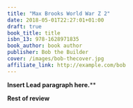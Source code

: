 ```yaml
---
title: "Max Brooks World War Z 2"
date: 2018-05-01T22:27:01+01:00
draft: true
book_title: title
isbn_13: 978-1628971835
book_author: book author
publisher: Bob the Builder
cover: /images/bob-thecover.jpg
affiliate_link: http://example.com/bob
---
```



**Insert Lead paragraph here.****

**Rest of review**
